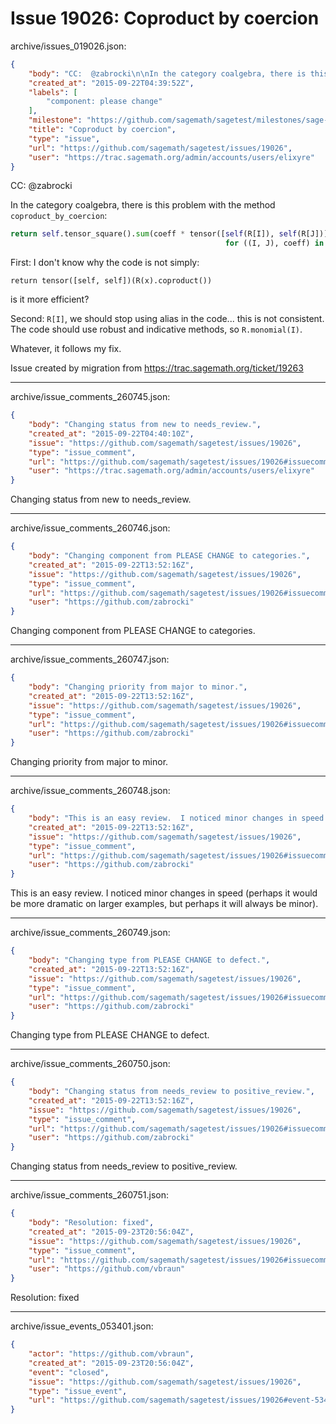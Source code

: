# Issue 19026: Coproduct by coercion

archive/issues_019026.json:
```json
{
    "body": "CC:  @zabrocki\n\nIn the category coalgebra, there is this problem with the method `coproduct_by_coercion`:\n\n\n```python\nreturn self.tensor_square().sum(coeff * tensor([self(R[I]), self(R[J])])\n                                                for ((I, J), coeff) in R(x).coproduct())\n```\n\n\nFirst: I don't know why the code is not simply:\n\n\n```\nreturn tensor([self, self])(R(x).coproduct())\n```\n\n\nis it more efficient?\n\nSecond: `R[I]`, we should stop using alias in the code... this is not consistent. The code should use robust and indicative methods, so `R.monomial(I)`.\n \nWhatever, it follows my fix.\n\nIssue created by migration from https://trac.sagemath.org/ticket/19263\n\n",
    "created_at": "2015-09-22T04:39:52Z",
    "labels": [
        "component: please change"
    ],
    "milestone": "https://github.com/sagemath/sagetest/milestones/sage-6.9",
    "title": "Coproduct by coercion",
    "type": "issue",
    "url": "https://github.com/sagemath/sagetest/issues/19026",
    "user": "https://trac.sagemath.org/admin/accounts/users/elixyre"
}
```
CC:  @zabrocki

In the category coalgebra, there is this problem with the method `coproduct_by_coercion`:


```python
return self.tensor_square().sum(coeff * tensor([self(R[I]), self(R[J])])
                                                for ((I, J), coeff) in R(x).coproduct())
```


First: I don't know why the code is not simply:


```
return tensor([self, self])(R(x).coproduct())
```


is it more efficient?

Second: `R[I]`, we should stop using alias in the code... this is not consistent. The code should use robust and indicative methods, so `R.monomial(I)`.
 
Whatever, it follows my fix.

Issue created by migration from https://trac.sagemath.org/ticket/19263





---

archive/issue_comments_260745.json:
```json
{
    "body": "Changing status from new to needs_review.",
    "created_at": "2015-09-22T04:40:10Z",
    "issue": "https://github.com/sagemath/sagetest/issues/19026",
    "type": "issue_comment",
    "url": "https://github.com/sagemath/sagetest/issues/19026#issuecomment-260745",
    "user": "https://trac.sagemath.org/admin/accounts/users/elixyre"
}
```

Changing status from new to needs_review.



---

archive/issue_comments_260746.json:
```json
{
    "body": "Changing component from PLEASE CHANGE to categories.",
    "created_at": "2015-09-22T13:52:16Z",
    "issue": "https://github.com/sagemath/sagetest/issues/19026",
    "type": "issue_comment",
    "url": "https://github.com/sagemath/sagetest/issues/19026#issuecomment-260746",
    "user": "https://github.com/zabrocki"
}
```

Changing component from PLEASE CHANGE to categories.



---

archive/issue_comments_260747.json:
```json
{
    "body": "Changing priority from major to minor.",
    "created_at": "2015-09-22T13:52:16Z",
    "issue": "https://github.com/sagemath/sagetest/issues/19026",
    "type": "issue_comment",
    "url": "https://github.com/sagemath/sagetest/issues/19026#issuecomment-260747",
    "user": "https://github.com/zabrocki"
}
```

Changing priority from major to minor.



---

archive/issue_comments_260748.json:
```json
{
    "body": "This is an easy review.  I noticed minor changes in speed (perhaps it would be more dramatic on larger examples, but perhaps it will always be minor).",
    "created_at": "2015-09-22T13:52:16Z",
    "issue": "https://github.com/sagemath/sagetest/issues/19026",
    "type": "issue_comment",
    "url": "https://github.com/sagemath/sagetest/issues/19026#issuecomment-260748",
    "user": "https://github.com/zabrocki"
}
```

This is an easy review.  I noticed minor changes in speed (perhaps it would be more dramatic on larger examples, but perhaps it will always be minor).



---

archive/issue_comments_260749.json:
```json
{
    "body": "Changing type from PLEASE CHANGE to defect.",
    "created_at": "2015-09-22T13:52:16Z",
    "issue": "https://github.com/sagemath/sagetest/issues/19026",
    "type": "issue_comment",
    "url": "https://github.com/sagemath/sagetest/issues/19026#issuecomment-260749",
    "user": "https://github.com/zabrocki"
}
```

Changing type from PLEASE CHANGE to defect.



---

archive/issue_comments_260750.json:
```json
{
    "body": "Changing status from needs_review to positive_review.",
    "created_at": "2015-09-22T13:52:16Z",
    "issue": "https://github.com/sagemath/sagetest/issues/19026",
    "type": "issue_comment",
    "url": "https://github.com/sagemath/sagetest/issues/19026#issuecomment-260750",
    "user": "https://github.com/zabrocki"
}
```

Changing status from needs_review to positive_review.



---

archive/issue_comments_260751.json:
```json
{
    "body": "Resolution: fixed",
    "created_at": "2015-09-23T20:56:04Z",
    "issue": "https://github.com/sagemath/sagetest/issues/19026",
    "type": "issue_comment",
    "url": "https://github.com/sagemath/sagetest/issues/19026#issuecomment-260751",
    "user": "https://github.com/vbraun"
}
```

Resolution: fixed



---

archive/issue_events_053401.json:
```json
{
    "actor": "https://github.com/vbraun",
    "created_at": "2015-09-23T20:56:04Z",
    "event": "closed",
    "issue": "https://github.com/sagemath/sagetest/issues/19026",
    "type": "issue_event",
    "url": "https://github.com/sagemath/sagetest/issues/19026#event-53401"
}
```
